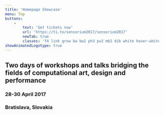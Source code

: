 ```yaml
---
title: 'Homepage Showcase'
menu: Top
buttons:
    -
        text: 'Get tickets now'
        url: 'https://ti.to/sensorium2017/sensorium2017'
        newTab: true
        classes: 'f4 link grow ba bw1 ph3 pv2 mb2 dib white hover-white'
showAnimatedLogotype: true
---
```


## Two days of workshops and talks bridging the fields of computational art, design and performance
### 28-30 April 2017
### Bratislava, Slovakia